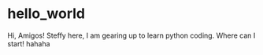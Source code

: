 # hello_world
Hi, Amigos!
Steffy here, I am gearing up to learn python coding. Where can I start! hahaha
